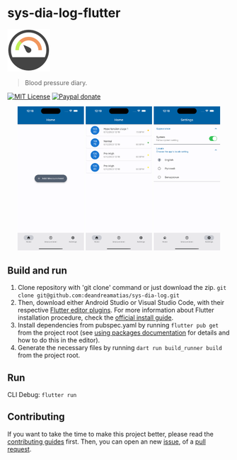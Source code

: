 # sys-dia-log-flutter

 ![sys-dia-log](assets/sys-dia-log-logo.svg)

> Blood pressure diary.

[![MIT License](https://img.shields.io/github/license/mashape/apistatus.svg?maxAge=2592000)](LICENSE)
[![Paypal donate](https://img.shields.io/badge/paypal-donate-blue)](https://paypal.me/deandreamatias)

<!-- allowed_elements -->
<p align="center">
  <img src="design/screenshots/start.png" width="150" title="App Start">
  <img src="design/screenshots/home.png" width="150" title="App Home">
  <img src="design/screenshots/settings.png" width="150" title="App Settings">
</p>

## Build and run

1. Clone repository with 'git clone' command or just download the zip. `git clone git@github.com:deandreamatias/sys-dia-log.git`
2. Then, download either Android Studio or Visual Studio Code, with their respective [Flutter editor plugins](https://flutter.dev/docs/get-started/editor). For more information about Flutter installation procedure, check the [official install guide](https://flutter.dev/docs/get-started/install).
3. Install dependencies from pubspec.yaml by running `flutter pub get` from the project root (see [using packages documentation](https://flutter.dev/docs/development/packages-and-plugins/using-packages#adding-a-package-dependency-to-an-app) for details and how to do this in the editor).
4. Generate the necessary files by running `dart run build_runner build` from the project root.

## Run

CLI Debug: `flutter run`

## Contributing

If you want to take the time to make this project better, please read the [contributing guides](https://github.com/deandreamatias/sys-dia-log/blob/master/CONTRIBUTING.md) first. Then, you can open an new [issue](https://github.com/deandreamatias/sys-dia-log/issues/new/choose), of a [pull request](https://github.com/deandreamatias/sys-dia-log/compare).
